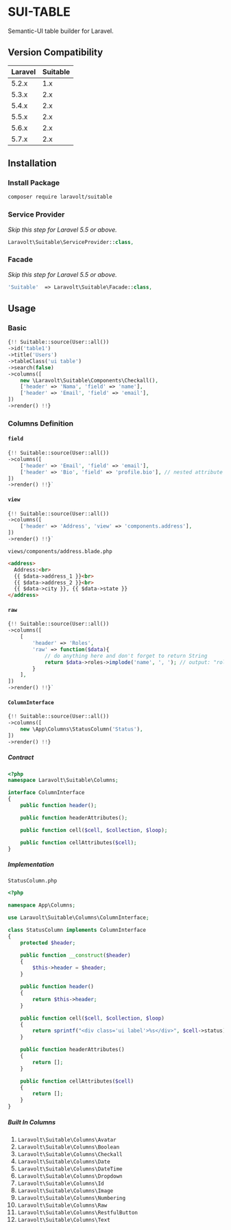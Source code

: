 # SUI-TABLE
Semantic-UI table builder for Laravel.

## Version Compatibility

 Laravel  | Suitable
:---------|:----------
 5.2.x    | 1.x
 5.3.x    | 2.x
 5.4.x    | 2.x
 5.5.x    | 2.x
 5.6.x    | 2.x
 5.7.x    | 2.x

## Installation

### Install Package
``` bash
composer require laravolt/suitable
```

### Service Provider
_Skip this step for Laravel 5.5 or above._

```php
Laravolt\Suitable\ServiceProvider::class,
```

### Facade
_Skip this step for Laravel 5.5 or above._

```php
'Suitable'  => Laravolt\Suitable\Facade::class,
```

## Usage

### Basic
```php
{!! Suitable::source(User::all())
->id('table1')
->title('Users')
->tableClass('ui table')
->search(false)
->columns([
    new \Laravolt\Suitable\Components\Checkall(),
    ['header' => 'Nama', 'field' => 'name'],
    ['header' => 'Email', 'field' => 'email'],
])
->render() !!}
```

### Columns Definition

#### `field`
```php
{!! Suitable::source(User::all())
->columns([
    ['header' => 'Email', 'field' => 'email'],
    ['header' => 'Bio', 'field' => 'profile.bio'], // nested attribute
])
->render() !!}`
```

#### `view`
```php
{!! Suitable::source(User::all())
->columns([
    ['header' => 'Address', 'view' => 'components.address'],
])
->render() !!}`
```

`views/components/address.blade.php`
```html
<address>
  Address:<br>
  {{ $data->address_1 }}<br>
  {{ $data->address_2 }}<br>
  {{ $data->city }}, {{ $data->state }}
</address>
```

#### `raw`
```php
{!! Suitable::source(User::all())
->columns([
    [
        'header' => 'Roles', 
        'raw' => function($data){
            // do anything here and don't forget to return String
            return $data->roles->implode('name', ', '); // output: "role1, role2, role3"
        }
    ],
])
->render() !!}`
```

#### `ColumnInterface`
```php
{!! Suitable::source(User::all())
->columns([
    new \App\Columns\StatusColumn('Status'),
])
->render() !!}
```
##### Contract
```php
<?php
namespace Laravolt\Suitable\Columns;

interface ColumnInterface
{
    public function header();

    public function headerAttributes();

    public function cell($cell, $collection, $loop);

    public function cellAttributes($cell);
}
```

##### Implementation
`StatusColumn.php`

```php
<?php

namespace App\Columns;

use Laravolt\Suitable\Columns\ColumnInterface;

class StatusColumn implements ColumnInterface
{
    protected $header;

    public function __construct($header)
    {
        $this->header = $header;
    }

    public function header()
    {
        return $this->header;
    }

    public function cell($cell, $collection, $loop)
    {
        return sprintf("<div class='ui label'>%s</div>", $cell->status);
    }

    public function headerAttributes()
    {
        return [];
    }

    public function cellAttributes($cell)
    {
        return [];
    }
}

```

##### Built In Columns
1. `Laravolt\Suitable\Columns\Avatar`
1. `Laravolt\Suitable\Columns\Boolean`
1. `Laravolt\Suitable\Columns\Checkall`
1. `Laravolt\Suitable\Columns\Date`
1. `Laravolt\Suitable\Columns\DateTime`
1. `Laravolt\Suitable\Columns\Dropdown`
1. `Laravolt\Suitable\Columns\Id`
1. `Laravolt\Suitable\Columns\Image`
1. `Laravolt\Suitable\Columns\Numbering`
1. `Laravolt\Suitable\Columns\Raw`
1. `Laravolt\Suitable\Columns\RestfulButton`
1. `Laravolt\Suitable\Columns\Text`

